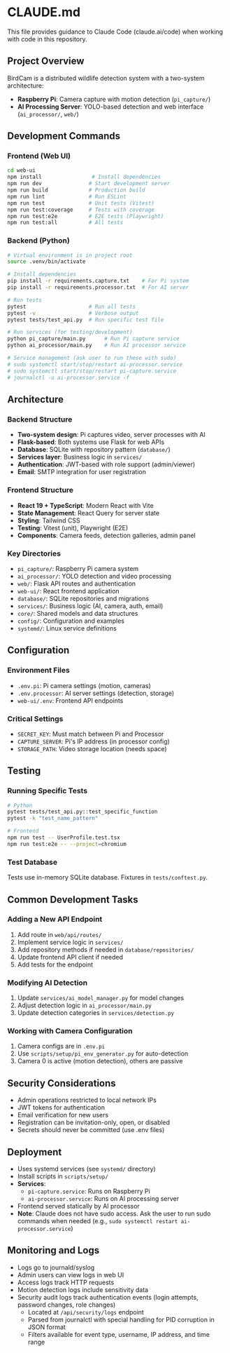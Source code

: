 # CLAUDE.md

This file provides guidance to Claude Code (claude.ai/code) when working with code in this repository.

## Project Overview

BirdCam is a distributed wildlife detection system with a two-system architecture:
- **Raspberry Pi**: Camera capture with motion detection (`pi_capture/`)
- **AI Processing Server**: YOLO-based detection and web interface (`ai_processor/`, `web/`)

## Development Commands

### Frontend (Web UI)
```bash
cd web-ui
npm install                # Install dependencies
npm run dev               # Start development server
npm run build             # Production build
npm run lint              # Run ESLint
npm run test              # Unit tests (Vitest)
npm run test:coverage     # Tests with coverage
npm run test:e2e          # E2E tests (Playwright)
npm run test:all          # All tests
```

### Backend (Python)
```bash
# Virtual environment is in project root
source .venv/bin/activate

# Install dependencies
pip install -r requirements.capture.txt    # For Pi system
pip install -r requirements.processor.txt  # For AI server

# Run tests
pytest                    # Run all tests
pytest -v                 # Verbose output
pytest tests/test_api.py  # Run specific test file

# Run services (for testing/development)
python pi_capture/main.py      # Run Pi capture service
python ai_processor/main.py    # Run AI processor service

# Service management (ask user to run these with sudo)
# sudo systemctl start/stop/restart ai-processor.service
# sudo systemctl start/stop/restart pi-capture.service
# journalctl -u ai-processor.service -f
```

## Architecture

### Backend Structure
- **Two-system design**: Pi captures video, server processes with AI
- **Flask-based**: Both systems use Flask for web APIs
- **Database**: SQLite with repository pattern (`database/`)
- **Services layer**: Business logic in `services/`
- **Authentication**: JWT-based with role support (admin/viewer)
- **Email**: SMTP integration for user registration

### Frontend Structure
- **React 19 + TypeScript**: Modern React with Vite
- **State Management**: React Query for server state
- **Styling**: Tailwind CSS
- **Testing**: Vitest (unit), Playwright (E2E)
- **Components**: Camera feeds, detection galleries, admin panel

### Key Directories
- `pi_capture/`: Raspberry Pi camera system
- `ai_processor/`: YOLO detection and video processing
- `web/`: Flask API routes and authentication
- `web-ui/`: React frontend application
- `database/`: SQLite repositories and migrations
- `services/`: Business logic (AI, camera, auth, email)
- `core/`: Shared models and data structures
- `config/`: Configuration and examples
- `systemd/`: Linux service definitions

## Configuration

### Environment Files
- `.env.pi`: Pi camera settings (motion, cameras)
- `.env.processor`: AI server settings (detection, storage)
- `web-ui/.env`: Frontend API endpoints

### Critical Settings
- `SECRET_KEY`: Must match between Pi and Processor
- `CAPTURE_SERVER`: Pi's IP address (in processor config)
- `STORAGE_PATH`: Video storage location (needs space)

## Testing

### Running Specific Tests
```bash
# Python
pytest tests/test_api.py::test_specific_function
pytest -k "test_name_pattern"

# Frontend
npm run test -- UserProfile.test.tsx
npm run test:e2e -- --project=chromium
```

### Test Database
Tests use in-memory SQLite database. Fixtures in `tests/conftest.py`.

## Common Development Tasks

### Adding a New API Endpoint
1. Add route in `web/api/routes/`
2. Implement service logic in `services/`
3. Add repository methods if needed in `database/repositories/`
4. Update frontend API client if needed
5. Add tests for the endpoint

### Modifying AI Detection
1. Update `services/ai_model_manager.py` for model changes
2. Adjust detection logic in `ai_processor/main.py`
3. Update detection categories in `services/detection.py`

### Working with Camera Configuration
1. Camera configs are in `.env.pi`
2. Use `scripts/setup/pi_env_generator.py` for auto-detection
3. Camera 0 is active (motion detection), others are passive

## Security Considerations
- Admin operations restricted to local network IPs
- JWT tokens for authentication
- Email verification for new users
- Registration can be invitation-only, open, or disabled
- Secrets should never be committed (use .env files)

## Deployment
- Uses systemd services (see `systemd/` directory)
- Install scripts in `scripts/setup/`
- **Services**:
  - `pi-capture.service`: Runs on Raspberry Pi
  - `ai-processor.service`: Runs on AI processing server
- Frontend served statically by AI processor
- **Note**: Claude does not have sudo access. Ask the user to run sudo commands when needed (e.g., `sudo systemctl restart ai-processor.service`)

## Monitoring and Logs
- Logs go to journald/syslog
- Admin users can view logs in web UI
- Access logs track HTTP requests
- Motion detection logs include sensitivity data
- Security audit logs track authentication events (login attempts, password changes, role changes)
  - Located at `/api/security/logs` endpoint
  - Parsed from journalctl with special handling for PID corruption in JSON format
  - Filters available for event type, username, IP address, and time range